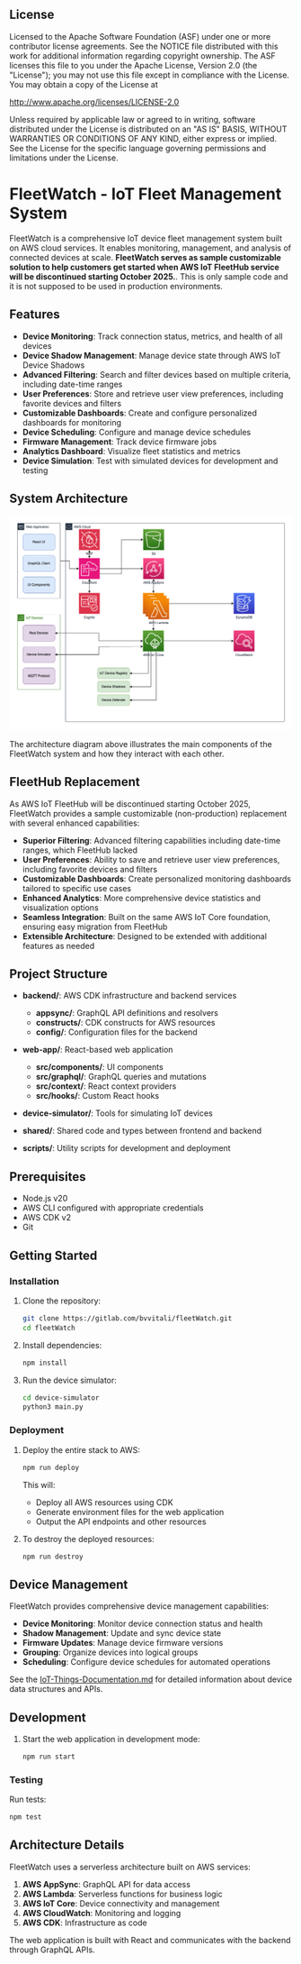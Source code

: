 ## License

Licensed to the Apache Software Foundation (ASF) under one
or more contributor license agreements.  See the NOTICE file
distributed with this work for additional information
regarding copyright ownership.  The ASF licenses this file
to you under the Apache License, Version 2.0 (the
"License"); you may not use this file except in compliance
with the License.  You may obtain a copy of the License at

  http://www.apache.org/licenses/LICENSE-2.0

Unless required by applicable law or agreed to in writing,
software distributed under the License is distributed on an
"AS IS" BASIS, WITHOUT WARRANTIES OR CONDITIONS OF ANY
KIND, either express or implied.  See the License for the
specific language governing permissions and limitations
under the License.   


# FleetWatch - IoT Fleet Management System

FleetWatch is a comprehensive IoT device fleet management system built on AWS cloud services. It enables monitoring, management, and analysis of connected devices at scale. **FleetWatch serves as sample customizable solution to help customers get started when AWS IoT FleetHub service will be discontinued starting October 2025.**. This is only sample code and it is not supposed to be used in production environments.

## Features

- **Device Monitoring**: Track connection status, metrics, and health of all devices
- **Device Shadow Management**: Manage device state through AWS IoT Device Shadows
- **Advanced Filtering**: Search and filter devices based on multiple criteria, including date-time ranges
- **User Preferences**: Store and retrieve user view preferences, including favorite devices and filters
- **Customizable Dashboards**: Create and configure personalized dashboards for monitoring
- **Device Scheduling**: Configure and manage device schedules
- **Firmware Management**: Track device firmware jobs
- **Analytics Dashboard**: Visualize fleet statistics and metrics
- **Device Simulation**: Test with simulated devices for development and testing

## System Architecture

![FleetWatch Architecture](./fleetwatch-architecture.drawio.png)

The architecture diagram above illustrates the main components of the FleetWatch system and how they interact with each other.

## FleetHub Replacement

As AWS IoT FleetHub will be discontinued starting October 2025, FleetWatch provides a sample customizable (non-production) replacement with several enhanced capabilities:

- **Superior Filtering**: Advanced filtering capabilities including date-time ranges, which FleetHub lacked
- **User Preferences**: Ability to save and retrieve user view preferences, including favorite devices and filters
- **Customizable Dashboards**: Create personalized monitoring dashboards tailored to specific use cases
- **Enhanced Analytics**: More comprehensive device statistics and visualization options
- **Seamless Integration**: Built on the same AWS IoT Core foundation, ensuring easy migration from FleetHub
- **Extensible Architecture**: Designed to be extended with additional features as needed

## Project Structure

- **backend/**: AWS CDK infrastructure and backend services
  - **appsync/**: GraphQL API definitions and resolvers
  - **constructs/**: CDK constructs for AWS resources
  - **config/**: Configuration files for the backend
  
- **web-app/**: React-based web application
  - **src/components/**: UI components
  - **src/graphql/**: GraphQL queries and mutations
  - **src/context/**: React context providers
  - **src/hooks/**: Custom React hooks
  
- **device-simulator/**: Tools for simulating IoT devices
  
- **shared/**: Shared code and types between frontend and backend
  
- **scripts/**: Utility scripts for development and deployment

## Prerequisites

- Node.js v20
- AWS CLI configured with appropriate credentials
- AWS CDK v2
- Git

## Getting Started

### Installation

1. Clone the repository:
   ```bash
   git clone https://gitlab.com/bvvitali/fleetWatch.git
   cd fleetWatch
   ```

2. Install dependencies:
   ```bash
   npm install
   ```

2. Run the device simulator:
   ```bash
   cd device-simulator
   python3 main.py
   ```

### Deployment

1. Deploy the entire stack to AWS:
   ```bash
   npm run deploy
   ```

   This will:
   - Deploy all AWS resources using CDK
   - Generate environment files for the web application
   - Output the API endpoints and other resources

2. To destroy the deployed resources:
   ```bash
   npm run destroy
   ```

## Device Management

FleetWatch provides comprehensive device management capabilities:

- **Device Monitoring**: Monitor device connection status and health
- **Shadow Management**: Update and sync device state
- **Firmware Updates**: Manage device firmware versions
- **Grouping**: Organize devices into logical groups
- **Scheduling**: Configure device schedules for automated operations

See the [IoT-Things-Documentation.md](./IoT-Things-Documentation.md) for detailed information about device data structures and APIs.

## Development

1. Start the web application in development mode:
   ```bash
   npm run start
   ```

### Testing

Run tests:
```bash
npm test
```

## Architecture Details

FleetWatch uses a serverless architecture built on AWS services:

1. **AWS AppSync**: GraphQL API for data access
2. **AWS Lambda**: Serverless functions for business logic
3. **AWS IoT Core**: Device connectivity and management
4. **AWS CloudWatch**: Monitoring and logging
5. **AWS CDK**: Infrastructure as code

The web application is built with React and communicates with the backend through GraphQL APIs.

